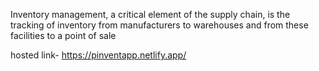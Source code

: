 Inventory management, a critical element of the supply chain, is the tracking of inventory from manufacturers to warehouses and from these facilities to a point of sale

hosted link- https://pinventapp.netlify.app/
